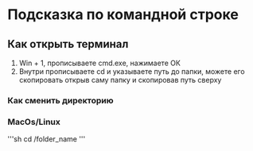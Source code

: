 # Подсказка по командной строке

## Как открыть терминал
1. Win + 1, прописываете cmd.exe, нажимаете ОК
2. Внутри прописываете cd и указываете путь до папки, можете его скопировать открыв саму папку и скопировав путь сверху

### Как сменить директорию
### MacOs/Linux
'''sh
cd /folder_name
'''